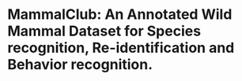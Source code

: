 # MammalClub: An Annotated Wild Mammal Dataset for Species recognition, Re-identification and Behavior recognition.
